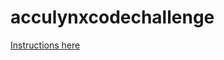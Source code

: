 # acculynxcodechallenge

[Instructions here](https://github.com/soleary1222/acculynxcodechallenge/blob/main/acculynxcodechallenge/README.md)